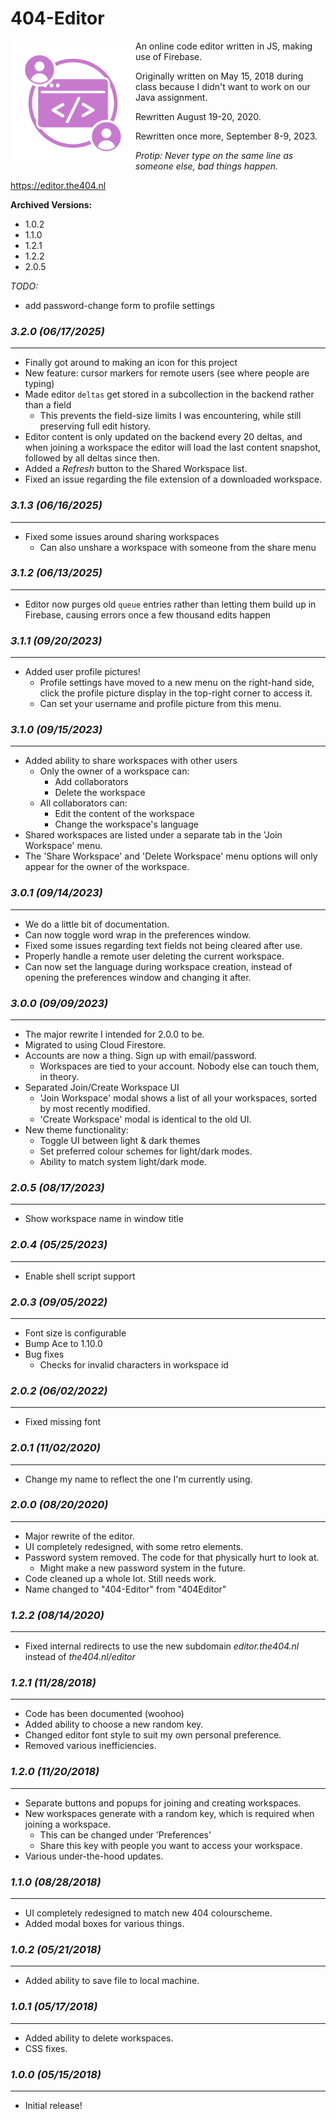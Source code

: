 # 404-Editor
<img align=left height="200" src="https://github.com/the404devs/404-editor/blob/master/icon_transparent_1024.png">
An online code editor written in JS, making use of Firebase.

Originally written on May 15, 2018 during class because I didn't want to work on our Java assignment.

Rewritten August 19-20, 2020.

Rewritten once more, September 8-9, 2023.

*Protip: Never type on the same line as someone else, bad things happen.*

https://editor.the404.nl

**Archived Versions:**
- 1.0.2
- 1.1.0
- 1.2.1
- 1.2.2
- 2.0.5


*TODO:*
- add password-change form to profile settings


### *3.2.0 (06/17/2025)*
------------------------
- Finally got around to making an icon for this project
- New feature: cursor markers for remote users (see where people are typing)
- Made editor `deltas` get stored in a subcollection in the backend rather than a field
    - This prevents the field-size limits I was encountering, while still preserving full edit history.
- Editor content is only updated on the backend every 20 deltas, and when joining a workspace the editor will load the last content snapshot, followed by all deltas since then.
- Added a *Refresh* button to the Shared Workspace list.
- Fixed an issue regarding the file extension of a downloaded workspace.

### *3.1.3 (06/16/2025)*
------------------------
- Fixed some issues around sharing workspaces
     - Can also unshare a workspace with someone from the share menu

### *3.1.2 (06/13/2025)*
------------------------
- Editor now purges old `queue` entries rather than letting them build up in Firebase, causing errors once a few thousand edits happen

### *3.1.1 (09/20/2023)*
------------------------
- Added user profile pictures!
    - Profile settings have moved to a new menu on the right-hand side, click the profile picture display in the top-right corner to access it.
    - Can set your username and profile picture from this menu.

### *3.1.0 (09/15/2023)*
------------------------
- Added ability to share workspaces with other users
    - Only the owner of a workspace can:
        - Add collaborators
        - Delete the workspace
    - All collaborators can:
        - Edit the content of the workspace
        - Change the workspace's language
- Shared workspaces are listed under a separate tab in the 'Join Workspace' menu.
- The 'Share Workspace' and 'Delete Workspace' menu options will only appear for the owner of the workspace.

### *3.0.1 (09/14/2023)*
------------------------
- We do a little bit of documentation.
- Can now toggle word wrap in the preferences window.
- Fixed some issues regarding text fields not being cleared after use.
- Properly handle a remote user deleting the current workspace.
- Can now set the language during workspace creation, instead of opening the preferences window and changing it after.

### *3.0.0 (09/09/2023)*
------------------------
- The major rewrite I intended for 2.0.0 to be.
- Migrated to using Cloud Firestore.
- Accounts are now a thing. Sign up with email/password.
    - Workspaces are tied to your account. Nobody else can touch them, in theory.
- Separated Join/Create Workspace UI
    - 'Join Workspace' modal shows a list of all your workspaces, sorted by most recently modified.
    - 'Create Workspace' modal is identical to the old UI.
- New theme functionality:
    - Toggle UI between light & dark themes
    - Set preferred colour schemes for light/dark modes.
    - Ability to match system light/dark mode.

### *2.0.5 (08/17/2023)*
------------------------
- Show workspace name in window title

### *2.0.4 (05/25/2023)*
------------------------
- Enable shell script support

### *2.0.3 (09/05/2022)*
------------------------
- Font size is configurable
- Bump Ace to 1.10.0
- Bug fixes
    - Checks for invalid characters in workspace id

### *2.0.2 (06/02/2022)*
------------------------
- Fixed missing font

### *2.0.1 (11/02/2020)*
------------------------
- Change my name to reflect the one I'm currently using.

### *2.0.0 (08/20/2020)*
------------------------
- Major rewrite of the editor.
- UI completely redesigned, with some retro elements.
- Password system removed. The code for that physically hurt to look at.
    - Might make a new password system in the future.
- Code cleaned up a whole lot. Still needs work.
- Name changed to "404-Editor" from "404Editor"

### *1.2.2 (08/14/2020)*
------------------------
- Fixed internal redirects to use the new subdomain *editor.the404.nl* instead of *the404.nl/editor*

### *1.2.1 (11/28/2018)*
------------------------
- Code has been documented (woohoo)
- Added ability to choose a new random key.
- Changed editor font style to suit my own personal preference.
- Removed various inefficiencies.

### *1.2.0 (11/20/2018)*
------------------------
- Separate buttons and popups for joining and creating workspaces.
- New workspaces generate with a random key, which is required when joining a workspace.
    - This can be changed under 'Preferences'
    - Share this key with people you want to access your workspace.
- Various under-the-hood updates.

### *1.1.0 (08/28/2018)*
------------------------
- UI completely redesigned to match new 404 colourscheme.
- Added modal boxes for various things.

### *1.0.2 (05/21/2018)*
------------------------
- Added ability to save file to local machine.

### *1.0.1 (05/17/2018)*
------------------------
- Added ability to delete workspaces.
- CSS fixes.

### *1.0.0 (05/15/2018)*
------------------------
- Initial release!

